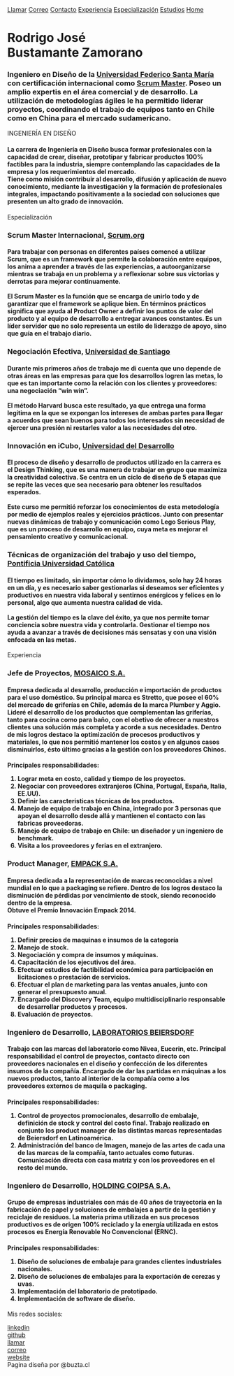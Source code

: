 <html>
  <head>
    <link rel="stylesheet" href="index_CV.css" type="text/css" />
    <link rel="preconnect" href="https://fonts.gstatic.com" />
    <link
      href="https://fonts.googleapis.com/css2?family=Raleway:wght@100;200;300;400;500;600;700;800;900&family=Spartan:wght@100;200;300;400;500;600;700;800;900&display=swap"
      rel="stylesheet"
    />
  </head>
  <body>
    <div class="menu">
      <a class="boton" href="tel:+56987307091">Llamar</a>
      <a class="boton" href="mailto:rodrigo.bustamante@gmail.com">Correo</a>
      <a class="boton" href="#contacto">Contacto</a>
      <a class="boton" href="#experiencia">Experiencia</a>
      <a class="boton" href="#especializacion">Especialización</a>
      <a class="boton" href="#estudios">Estudios</a>
      <a class="boton" href="#home">Home</a>
    </div>
    <div class="caja">
      <div class="nombre" id="home">
        <h1>
          Rodrigo José
          <br />
          Bustamante Zamorano
        </h1>
      </div>
      <div class="resumen">
        <h3>
          Ingeniero en Diseño de la
          <a class="link" href="https://www.usm.cl/" target="_blank"
            >Universidad Federico Santa María</a
          >
          con certificación internacional como
          <a class="link" href="https://www.scrum.org/" target="_blank"
            >Scrum Master</a
          >. Poseo un amplio expertis en el área comercial y de desarrollo. La
          utilización de metodologías ágiles le ha permitido liderar proyectos,
          coordinando el trabajo de equipos tanto en Chile como en China para el
          mercado sudamericano.
        </h3>
      </div>
      <div class="sueñolinea"></div>
      <div class="carrera" id="estudios">
        <div class="subtitulo">INGENIERÍA EN DISEÑO</div>
        <h4 class="text_carrera">
          La carrera de Ingeniería en Diseño busca formar profesionales con la
          capacidad de crear, diseñar, prototipar y fabricar productos 100%
          factibles para la industria, siempre contemplando las capacidades de
          la empresa y los requerimientos del mercado.
          <br />
          Tiene como misión contribuir al desarrollo, difusión y aplicación de
          nuevo conocimiento, mediante la investigación y la formación de
          profesionales integrales, impactando positivamente a la sociedad con
          soluciones que presenten un alto grado de innovación.
        </h4>
        <a class="idp" href="http://www.did.usm.cl/" target="_blank"></a>
      </div>
      <div class="especializacion" id="especializacion">
        <div class="subtitulo">Especialización</div>
      </div>
      <div class="grid1">
        <div class="gridus">
          <h3 class="subtitulito">
            Scrum Master Internacional,
            <a class="link" href="https://www.scrum.org/" target="_blank">
              Scrum.org</a
            >
          </h3>
          <h4 class="textoespe">
            Para trabajar con personas en diferentes países comencé a utilizar
            Scrum, que es un framework que permite la colaboración entre
            equipos, los anima a aprender a través de las experiencias, a
            autoorganizarse mientras se trabaja en un problema y a reflexionar
            sobre sus victorias y derrotas para mejorar continuamente.
            <br />
            <br />
            El Scrum Master es la función que se encarga de unirlo todo y de
            garantizar que el framework se aplique bien. En términos prácticos
            significa que ayuda al Product Owner a definir los puntos de valor
            del producto y al equipo de desarrollo a entregar avances
            constantes. Es un líder servidor que no solo representa un estilo de
            liderazgo de apoyo, sino que guía en el trabajo diario.
          </h4>
        </div>
        <div class="gridus">
          <h3 class="subtitulito">
            Negociación Efectiva,
            <a class="link" href="https://www.usach.cl/" target="_blank">
              Universidad de Santiago</a
            >
          </h3>
          <h4 class="textoespe">
            Durante mis primeros años de trabajo me di cuenta que uno depende de
            otras áreas en las empresas para que los desarrollos logren las
            metas, lo que es tan importante como la relación con los clientes y
            proveedores: una negociación “win win”.
            <br />
            <br />
            El método Harvard busca este resultado, ya que entrega una forma
            legítima en la que se expongan los intereses de ambas partes para
            llegar a acuerdos que sean buenos para todos los interesados sin
            necesidad de ejercer una presión ni restarles valor a las
            necesidades del otro.
          </h4>
        </div>
        <div class="gridus">
          <h3 class="subtitulito">
            Innovación en iCubo,
            <a class="link" href="https://icubo.udd.cl/" target="_blank">
              Universidad del Desarrollo</a
            >
          </h3>
          <h4 class="textoespe">
            El proceso de diseño y desarrollo de productos utilizado en la
            carrera es el Design Thinking, que es una manera de trabajar en
            grupo que maximiza la creatividad colectiva. Se centra en un ciclo
            de diseño de 5 etapas que se repite las veces que sea necesario para
            obtener los resultados esperados.
            <br />
            <br />
            Este curso me permitió reforzar los conocimientos de esta
            metodología por medio de ejemplos reales y ejercicios prácticos.
            Junto con presentar nuevas dinámicas de trabajo y comunicación como
            Lego Serious Play, que es un proceso de desarrollo en equipo, cuya
            meta es mejorar el pensamiento creativo y comunicacional.
          </h4>
        </div>
        <div class="gridus">
          <h3 class="subtitulito">
            Técnicas de organización del trabajo y uso del tiempo,
            <a class="link" href="https://www.uc.cl/" target="_blank">
              Pontificia Universidad Católica</a
            >
          </h3>
          <h4 class="textoespe">
            El tiempo es limitado, sin importar cómo lo dividamos, solo hay 24
            horas en un día, y es necesario saber gestionarlas si deseamos ser
            eficientes y productivos en nuestra vida laboral y sentirnos
            enérgicos y felices en lo personal, algo que aumenta nuestra calidad
            de vida.
            <br />
            <br />
            La gestión del tiempo es la clave del éxito, ya que nos permite
            tomar conciencia sobre nuestra vida y controlarla. Gestionar el
            tiempo nos ayuda a avanzar a través de decisiones más sensatas y con
            una visión enfocada en las metas.
          </h4>
        </div>
      </div>
      <div class="experiencia" id="experiencia">
        <div class="subtitulo">Experiencia</div>
      </div>
      <div class="grid2">
        <div class="gridus">
          <h3 class="subtitulito">
            Jefe de Proyectos,
            <a class="link" href="https://www.mosaico.cl" target="_blank">
              MOSAICO S.A.
            </a>
          </h3>
          <h4>
            Empresa dedicada al desarrollo, producción e importación de
            productos para el uso doméstico. Su principal marca es Stretto, que
            posee el 60% del mercado de griferías en Chile, además de la marca
            Plumber y Aggio. Lideré el desarrollo de los productos que
            complementan las griferías, tanto para cocina como para baño, con el
            obetivo de ofrecer a nuestros clientes una solución más completa y
            acorde a sus necesidades. Dentro de mis logros destaco la
            optimización de procesos productivos y materiales, lo que nos
            permitió mantener los costos y en algunos casos disminuirlos, ésto
            último gracias a la gestión con los proveedores Chinos.
          </h4>
          <h4>
            Principales responsabilidades:
            <ol>
              <li>Lograr meta en costo, calidad y tiempo de los proyectos.</li>
              <li>
                Negociar con proveedores extranjeros (China, Portugal, España,
                Italia, EE.UU).
              </li>
              <li>Definir las caracteristicas técnicas de los productos.</li>
              <li>
                Manejo de equipo de trabajo en China, integrado por 3 personas
                que apoyan el desarrollo desde allá y mantienen el contacto con
                las fabricas proveedoras.
              </li>
              <li>
                Manejo de equipo de trabajo en Chile: un diseñador y un
                ingeniero de benchmark.
              </li>
              <li>Visita a los proveedores y ferias en el extranjero.</li>
            </ol>
          </h4>
        </div>
        <div class="relleno"></div>
        <div class="relleno"></div>
        <div class="gridus">
          <h3 class="subtitulito">
            Product Manager,
            <a class="link" id="empack" href="http://empack.cl" target="blank">
              EMPACK S.A.
            </a>
          </h3>
          <h4>
            Empresa dedicada a la representación de marcas reconocidas a nivel
            mundial en lo que a packaging se refiere. Dentro de los logros
            destaco la disminución de pérdidas por vencimiento de stock, siendo
            reconocido dentro de la empresa. <br />
            Obtuve el Premio Innovación Empack 2014.
          </h4>
          <h4>
            Principales responsabilidades:
            <ol>
              <li>Definir precios de maquinas e insumos de la categoría</li>
              <li>Manejo de stock.</li>
              <li>Negociación y compra de insumos y máquinas.</li>
              <li>Capacitación de los ejecutivos del área.</li>
              <li>
                Efectuar estudios de factibilidad económica para participación
                en licitaciones o prestación de servicios.
              </li>
              <li>
                Efectuar el plan de marketing para las ventas anuales, junto con
                generar el presupuesto anual.
              </li>
              <li>
                Encargado del Discovery Team, equipo multidisciplinario
                responsable de desarrollar productos y procesos.
              </li>
              <li>Evaluación de proyectos.</li>
            </ol>
          </h4>
        </div>
        <div class="gridus">
          <h3 class="subtitulito">
            Ingeniero de Desarrollo,
            <a
              class="link"
              id="nivea"
              href="https://www.beiersdorf.cl/"
              target="blank"
            >
              LABORATORIOS BEIERSDORF
            </a>
          </h3>
          <h4>
            Trabajo con las marcas del laboratorio como Nivea, Eucerin, etc.
            Principal responsabilidad el control de proyectos, contacto directo
            con proveedores nacionales en el diseño y confección de los
            diferentes insumos de la compañía. Encargado de dar las partidas en
            máquinas a los nuevos productos, tanto al interior de la compañía
            como a los proveedores externos de maquila o packaging.
          </h4>
          <h4>
            Principales responsabilidades:
            <ol>
              <li>
                Control de proyectos promocionales, desarrollo de embalaje,
                definición de stock y control del costo final. Trabajo realizado
                en conjunto los product manager de las distintas marcas
                representadas de Beiersdorf en Latinoamérica.
              </li>
              <li>
                Administración del banco de Imagen, manejo de las artes de cada
                una de las marcas de la compañía, tanto actuales como futuras.
                Comunicación directa con casa matriz y con los proveedores en el
                resto del mundo.
              </li>
            </ol>
          </h4>
        </div>
        <div class="relleno"></div>
        <div class="relleno"></div>
        <div class="gridus">
          <h3 class="subtitulito">
            Ingeniero de Desarrollo,
            <a
              class="link"
              id="coipsa"
              href="https://www.coipsa.cl/"
              target="blank"
            >
              HOLDING COIPSA S.A.
            </a>
          </h3>
          <h4>
            Grupo de empresas industriales con más de 40 años de trayectoria en
            la fabricación de papel y soluciones de embalajes a partir de la
            gestión y reciclaje de residuos. La materia prima utilizada en sus
            procesos productivos es de origen 100% reciclado y la energía
            utilizada en estos procesos es Energía Renovable No Convencional
            (ERNC).
          </h4>
          <h4>
            Principales responsabilidades:
            <ol>
              <li>
                Diseño de soluciones de embalaje para grandes clientes
                industriales nacionales.
              </li>
              <li>
                Diseño de soluciones de embalajes para la exportación de cerezas
                y uvas.
              </li>
              <li>Implementación del laboratorio de prototipado.</li>
              <li>Implementación de software de diseño.</li>
            </ol>
          </h4>
        </div>
      </div>
      <div class="line"></div>
      <div class="gridus1">
        <div class="contacto" id="contacto">
          <p class="parrafo3">Mis redes sociales:</p>
          <a
            class="juega"
            href="https://www.linkedin.com/in/rodrigo-bustamante-00065616/"
            target="_blank"
            >linkedin</a
          >
          <br />
          <a class="juega" href="https://github.com/rodrigo2080" target="_blank"
            >github</a
          >
          <br />
          <a class="juega" href="tel:+56987307091">llamar</a>
          <br />
          <a class="juega" href="mailto:rodrigo.bustamante@gmail.com">correo</a>
          <br />
          <a class="juega" href="https://rodrigo2080.github.io/Rodrigo-BZ/" target="_blank"
            >website</a
          >
        </div>
      </div>
      <div class="gridus1">
        <div class="fin">Pagina diseña por @buzta.cl</div>
      </div>
    </div>
  </body>
</html>
